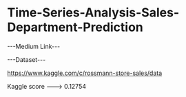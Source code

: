 # Time-Series-Analysis-Sales-Department-Prediction

---Medium Link---


---Dataset---

https://www.kaggle.com/c/rossmann-store-sales/data

Kaggle score ---> 0.12754
